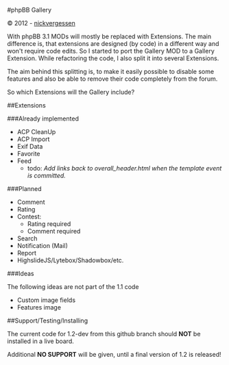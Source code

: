 #phpBB Gallery

© 2012 - [nickvergessen](http://www.flying-bits.org)

With phpBB 3.1 MODs will mostly be replaced with Extensions. The main difference is, that extensions are designed (by code) in a different way and won't require code edits. So I started to port the Gallery MOD to a Gallery Extension. While refactoring the code, I also split it into several Extensions.

The aim behind this splitting is, to make it easily possible to disable some features and also be able to remove their code completely from the forum.

So which Extensions will the Gallery include?

##Extensions

###Already implemented

* ACP CleanUp
* ACP Import
* Exif Data
* Favorite
* Feed
    * todo: _Add links back to overall_header.html when the template event is committed._

###Planned

* Comment
* Rating
* Contest:
    * Rating required
    * Comment required
* Search
* Notification (Mail)
* Report
* HighslideJS/Lytebox/Shadowbox/etc.

###Ideas

The following ideas are not part of the 1.1 code

* Custom image fields
* Features image

##Support/Testing/Installing

The current code for 1.2-dev from this github branch should **NOT** be installed in a live board.

Additional **NO SUPPORT** will be given, until a final version of 1.2 is released!
